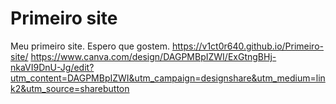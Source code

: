 # Primeiro site
 Meu primeiro site.
 Espero que gostem.
 https://v1ct0r640.github.io/Primeiro-site/
https://www.canva.com/design/DAGPMBpIZWI/ExGtngBHj-nkaVI9DnU-Jg/edit?utm_content=DAGPMBpIZWI&utm_campaign=designshare&utm_medium=link2&utm_source=sharebutton
